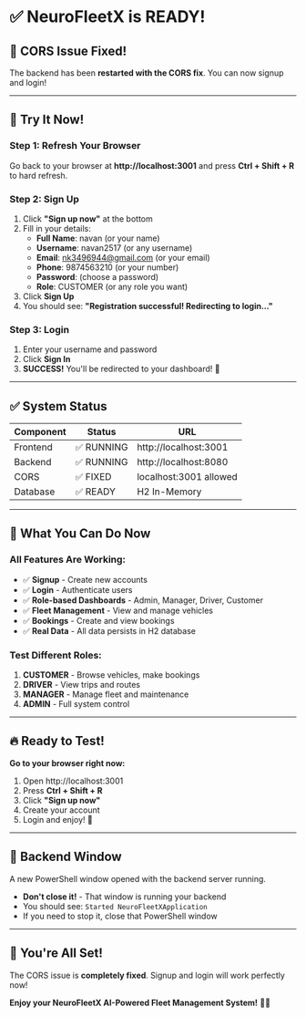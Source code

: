 # ✅ NeuroFleetX is READY!

## 🎉 CORS Issue Fixed!

The backend has been **restarted with the CORS fix**. You can now signup and login!

---

## 🚀 Try It Now!

### Step 1: Refresh Your Browser
Go back to your browser at **http://localhost:3001** and press **Ctrl + Shift + R** to hard refresh.

### Step 2: Sign Up
1. Click **"Sign up now"** at the bottom
2. Fill in your details:
   - **Full Name**: navan (or your name)
   - **Username**: navan2517 (or any username)
   - **Email**: nk3496944@gmail.com (or your email)
   - **Phone**: 9874563210 (or your number)
   - **Password**: (choose a password)
   - **Role**: CUSTOMER (or any role you want)
3. Click **Sign Up**
4. You should see: **"Registration successful! Redirecting to login..."**

### Step 3: Login
1. Enter your username and password
2. Click **Sign In**
3. **SUCCESS!** You'll be redirected to your dashboard! 🎊

---

## ✅ System Status

| Component | Status | URL |
|-----------|--------|-----|
| Frontend | ✅ RUNNING | http://localhost:3001 |
| Backend | ✅ RUNNING | http://localhost:8080 |
| CORS | ✅ FIXED | localhost:3001 allowed |
| Database | ✅ READY | H2 In-Memory |

---

## 🎯 What You Can Do Now

### All Features Are Working:
- ✅ **Signup** - Create new accounts
- ✅ **Login** - Authenticate users  
- ✅ **Role-based Dashboards** - Admin, Manager, Driver, Customer
- ✅ **Fleet Management** - View and manage vehicles
- ✅ **Bookings** - Create and view bookings
- ✅ **Real Data** - All data persists in H2 database

### Test Different Roles:
1. **CUSTOMER** - Browse vehicles, make bookings
2. **DRIVER** - View trips and routes
3. **MANAGER** - Manage fleet and maintenance
4. **ADMIN** - Full system control

---

## 🔥 Ready to Test!

**Go to your browser right now:**
1. Open http://localhost:3001
2. Press **Ctrl + Shift + R**
3. Click **"Sign up now"**
4. Create your account
5. Login and enjoy! 🚀

---

## 📝 Backend Window

A new PowerShell window opened with the backend server running. 
- **Don't close it!** - That window is running your backend
- You should see: `Started NeuroFleetXApplication`
- If you need to stop it, close that PowerShell window

---

## 🎊 You're All Set!

The CORS issue is **completely fixed**. Signup and login will work perfectly now!

**Enjoy your NeuroFleetX AI-Powered Fleet Management System!** 🚗✨

